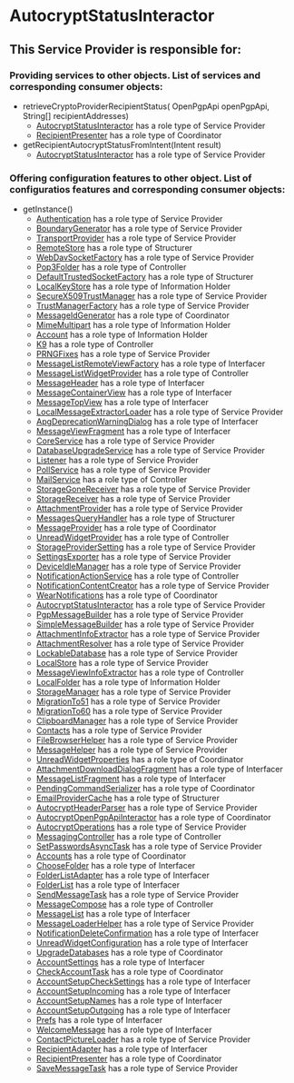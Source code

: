 # AutocryptStatusInteractor
## This Service Provider is responsible for:
### Providing services to other objects. List of services and corresponding consumer objects: 
* retrieveCryptoProviderRecipientStatus(
            OpenPgpApi openPgpApi, String[] recipientAddresses)
	* [AutocryptStatusInteractor](../ServiceProviders/AutocryptStatusInteractor.md) has a role type of Service Provider
	* [RecipientPresenter](../Coordinators/RecipientPresenter.md) has a role type of Coordinator
* getRecipientAutocryptStatusFromIntent(Intent result)
	* [AutocryptStatusInteractor](../ServiceProviders/AutocryptStatusInteractor.md) has a role type of Service Provider
### Offering configuration features to other object. List of configuratios features and corresponding consumer objects: 
* getInstance()
	* [Authentication](../ServiceProviders/Authentication.md) has a role type of Service Provider
	* [BoundaryGenerator](../ServiceProviders/BoundaryGenerator.md) has a role type of Service Provider
	* [TransportProvider](../ServiceProviders/TransportProvider.md) has a role type of Service Provider
	* [RemoteStore](../Structurers/RemoteStore.md) has a role type of Structurer
	* [WebDavSocketFactory](../ServiceProviders/WebDavSocketFactory.md) has a role type of Service Provider
	* [Pop3Folder](../Controllers/Pop3Folder.md) has a role type of Controller
	* [DefaultTrustedSocketFactory](../Structurers/DefaultTrustedSocketFactory.md) has a role type of Structurer
	* [LocalKeyStore](../InformationHolders/LocalKeyStore.md) has a role type of Information Holder
	* [SecureX509TrustManager](../ServiceProviders/SecureX509TrustManager.md) has a role type of Service Provider
	* [TrustManagerFactory](../ServiceProviders/TrustManagerFactory.md) has a role type of Service Provider
	* [MessageIdGenerator](../Coordinators/MessageIdGenerator.md) has a role type of Coordinator
	* [MimeMultipart](../InformationHolders/MimeMultipart.md) has a role type of Information Holder
	* [Account](../InformationHolders/Account.md) has a role type of Information Holder
	* [K9](../Controllers/K9.md) has a role type of Controller
	* [PRNGFixes](../ServiceProviders/PRNGFixes.md) has a role type of Service Provider
	* [MessageListRemoteViewFactory](../Interfacers/MessageListRemoteViewFactory.md) has a role type of Interfacer
	* [MessageListWidgetProvider](../Controllers/MessageListWidgetProvider.md) has a role type of Controller
	* [MessageHeader](../Interfacers/MessageHeader.md) has a role type of Interfacer
	* [MessageContainerView](../Interfacers/MessageContainerView.md) has a role type of Interfacer
	* [MessageTopView](../Interfacers/MessageTopView.md) has a role type of Interfacer
	* [LocalMessageExtractorLoader](../ServiceProviders/LocalMessageExtractorLoader.md) has a role type of Service Provider
	* [ApgDeprecationWarningDialog](../Interfacers/ApgDeprecationWarningDialog.md) has a role type of Interfacer
	* [MessageViewFragment](../Interfacers/MessageViewFragment.md) has a role type of Interfacer
	* [CoreService](../ServiceProviders/CoreService.md) has a role type of Service Provider
	* [DatabaseUpgradeService](../ServiceProviders/DatabaseUpgradeService.md) has a role type of Service Provider
	* [Listener](../ServiceProviders/Listener.md) has a role type of Service Provider
	* [PollService](../ServiceProviders/PollService.md) has a role type of Service Provider
	* [MailService](../Controllers/MailService.md) has a role type of Controller
	* [StorageGoneReceiver](../ServiceProviders/StorageGoneReceiver.md) has a role type of Service Provider
	* [StorageReceiver](../ServiceProviders/StorageReceiver.md) has a role type of Service Provider
	* [AttachmentProvider](../ServiceProviders/AttachmentProvider.md) has a role type of Service Provider
	* [MessagesQueryHandler](../Structurers/MessagesQueryHandler.md) has a role type of Structurer
	* [MessageProvider](../Coordinators/MessageProvider.md) has a role type of Coordinator
	* [UnreadWidgetProvider](../Controllers/UnreadWidgetProvider.md) has a role type of Controller
	* [StorageProviderSetting](../ServiceProviders/StorageProviderSetting.md) has a role type of Service Provider
	* [SettingsExporter](../ServiceProviders/SettingsExporter.md) has a role type of Service Provider
	* [DeviceIdleManager](../ServiceProviders/DeviceIdleManager.md) has a role type of Service Provider
	* [NotificationActionService](../Controllers/NotificationActionService.md) has a role type of Controller
	* [NotificationContentCreator](../ServiceProviders/NotificationContentCreator.md) has a role type of Service Provider
	* [WearNotifications](../Coordinators/WearNotifications.md) has a role type of Coordinator
	* [AutocryptStatusInteractor](../ServiceProviders/AutocryptStatusInteractor.md) has a role type of Service Provider
	* [PgpMessageBuilder](../ServiceProviders/PgpMessageBuilder.md) has a role type of Service Provider
	* [SimpleMessageBuilder](../ServiceProviders/SimpleMessageBuilder.md) has a role type of Service Provider
	* [AttachmentInfoExtractor](../ServiceProviders/AttachmentInfoExtractor.md) has a role type of Service Provider
	* [AttachmentResolver](../ServiceProviders/AttachmentResolver.md) has a role type of Service Provider
	* [LockableDatabase](../ServiceProviders/LockableDatabase.md) has a role type of Service Provider
	* [LocalStore](../ServiceProviders/LocalStore.md) has a role type of Service Provider
	* [MessageViewInfoExtractor](../Controllers/MessageViewInfoExtractor.md) has a role type of Controller
	* [LocalFolder](../InformationHolders/LocalFolder.md) has a role type of Information Holder
	* [StorageManager](../ServiceProviders/StorageManager.md) has a role type of Service Provider
	* [MigrationTo51](../ServiceProviders/MigrationTo51.md) has a role type of Service Provider
	* [MigrationTo60](../ServiceProviders/MigrationTo60.md) has a role type of Service Provider
	* [ClipboardManager](../ServiceProviders/ClipboardManager.md) has a role type of Service Provider
	* [Contacts](../ServiceProviders/Contacts.md) has a role type of Service Provider
	* [FileBrowserHelper](../ServiceProviders/FileBrowserHelper.md) has a role type of Service Provider
	* [MessageHelper](../ServiceProviders/MessageHelper.md) has a role type of Service Provider
	* [UnreadWidgetProperties](../Coordinators/UnreadWidgetProperties.md) has a role type of Coordinator
	* [AttachmentDownloadDialogFragment](../Interfacers/AttachmentDownloadDialogFragment.md) has a role type of Interfacer
	* [MessageListFragment](../Interfacers/MessageListFragment.md) has a role type of Interfacer
	* [PendingCommandSerializer](../Coordinators/PendingCommandSerializer.md) has a role type of Coordinator
	* [EmailProviderCache](../Structurers/EmailProviderCache.md) has a role type of Structurer
	* [AutocryptHeaderParser](../ServiceProviders/AutocryptHeaderParser.md) has a role type of Service Provider
	* [AutocryptOpenPgpApiInteractor](../Coordinators/AutocryptOpenPgpApiInteractor.md) has a role type of Coordinator
	* [AutocryptOperations](../ServiceProviders/AutocryptOperations.md) has a role type of Service Provider
	* [MessagingController](../Controllers/MessagingController.md) has a role type of Controller
	* [SetPasswordsAsyncTask](../ServiceProviders/SetPasswordsAsyncTask.md) has a role type of Service Provider
	* [Accounts](../Coordinators/Accounts.md) has a role type of Coordinator
	* [ChooseFolder](../Interfacers/ChooseFolder.md) has a role type of Interfacer
	* [FolderListAdapter](../Interfacers/FolderListAdapter.md) has a role type of Interfacer
	* [FolderList](../Interfacers/FolderList.md) has a role type of Interfacer
	* [SendMessageTask](../ServiceProviders/SendMessageTask.md) has a role type of Service Provider
	* [MessageCompose](../Controllers/MessageCompose.md) has a role type of Controller
	* [MessageList](../Interfacers/MessageList.md) has a role type of Interfacer
	* [MessageLoaderHelper](../ServiceProviders/MessageLoaderHelper.md) has a role type of Service Provider
	* [NotificationDeleteConfirmation](../Interfacers/NotificationDeleteConfirmation.md) has a role type of Interfacer
	* [UnreadWidgetConfiguration](../Interfacers/UnreadWidgetConfiguration.md) has a role type of Interfacer
	* [UpgradeDatabases](../Coordinators/UpgradeDatabases.md) has a role type of Coordinator
	* [AccountSettings](../Interfacers/AccountSettings.md) has a role type of Interfacer
	* [CheckAccountTask](../Coordinators/CheckAccountTask.md) has a role type of Coordinator
	* [AccountSetupCheckSettings](../Interfacers/AccountSetupCheckSettings.md) has a role type of Interfacer
	* [AccountSetupIncoming](../Interfacers/AccountSetupIncoming.md) has a role type of Interfacer
	* [AccountSetupNames](../Interfacers/AccountSetupNames.md) has a role type of Interfacer
	* [AccountSetupOutgoing](../Interfacers/AccountSetupOutgoing.md) has a role type of Interfacer
	* [Prefs](../Interfacers/Prefs.md) has a role type of Interfacer
	* [WelcomeMessage](../Interfacers/WelcomeMessage.md) has a role type of Interfacer
	* [ContactPictureLoader](../ServiceProviders/ContactPictureLoader.md) has a role type of Service Provider
	* [RecipientAdapter](../Interfacers/RecipientAdapter.md) has a role type of Interfacer
	* [RecipientPresenter](../Coordinators/RecipientPresenter.md) has a role type of Coordinator
	* [SaveMessageTask](../ServiceProviders/SaveMessageTask.md) has a role type of Service Provider
